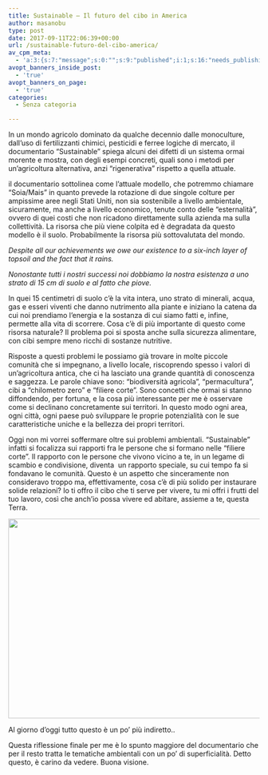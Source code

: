 ```yaml
---
title: Sustainable – Il futuro del cibo in America
author: masanobu
type: post
date: 2017-09-11T22:06:39+00:00
url: /sustainable-futuro-del-cibo-america/
av_cpm_meta:
  - 'a:3:{s:7:"message";s:0:"";s:9:"published";i:1;s:16:"needs_publishing";b:0;}'
avopt_banners_inside_post:
  - 'true'
avopt_banners_on_page:
  - 'true'
categories:
  - Senza categoria

---
```

<span style="font-weight: 400;">In un mondo agricolo dominato da qualche decennio dalle monoculture, dall’uso di fertilizzanti chimici, pesticidi e ferree logiche di mercato, il documentario “Sustainable” spiega alcuni dei difetti di un sistema ormai morente e mostra, con degli esempi concreti, quali sono i metodi per un’agricoltura alternativa, anzi “rigenerativa” rispetto a quella attuale.</span>

<span style="font-weight: 400;">il documentario sottolinea come l’attuale modello, che potremmo chiamare “Soia/Mais” in quanto prevede la rotazione di due singole colture per ampissime aree negli Stati Uniti, non sia sostenibile a livello ambientale, sicuramente, ma anche a livello economico, tenute conto delle “esternalità”, ovvero di quei costi che non ricadono direttamente sulla azienda ma sulla collettività. La risorsa che più viene colpita ed è degradata da questo modello è il suolo. Probabilmente la risorsa più sottovalutata del mondo.</span>

_<span style="font-weight: 400;">Despite all our achievements we owe our existence to a six-inch layer of topsoil and the fact that it rains.</span>_

_<span style="font-weight: 400;">Nonostante tutti i nostri successi noi dobbiamo la nostra esistenza a uno strato di 15 cm di suolo e al fatto che piove.</span>_

<span style="font-weight: 400;">In quei 15 centimetri di suolo c’è la vita intera, uno strato di minerali, acqua, gas e esseri viventi che danno nutrimento alla piante e iniziano la catena da cui noi prendiamo l’energia e la sostanza di cui siamo fatti e, infine, permette alla vita di scorrere. Cosa c’è di più importante di questo come risorsa naturale? Il problema poi si sposta anche sulla sicurezza alimentare, con cibi sempre meno ricchi di sostanze nutritive.</span>

<span style="font-weight: 400;">Risposte a questi problemi le possiamo già trovare in molte piccole comunità che si impegnano, a livello locale, riscoprendo spesso i valori di un’agricoltura antica, che ci ha lasciato una grande quantità di conoscenza e saggezza. Le parole chiave sono: “biodiversità agricola”, “permacultura”, cibi a “chilometro zero” e “filiere corte”. Sono concetti che ormai si stanno diffondendo, per fortuna, e la cosa più interessante per me è osservare come si declinano concretamente sui territori. In questo modo ogni area, ogni città, ogni paese può sviluppare le proprie potenzialità con le sue caratteristiche uniche e la bellezza dei propri territori.</span>

<span style="font-weight: 400;">Oggi non mi vorrei soffermare oltre sui problemi ambientali. “Sustainable” infatti si focalizza sui rapporti fra le persone che si formano nelle “filiere corte”. Il rapporto con le persone che vivono vicino a te, in un legame di scambio e condivisione, diventa  un rapporto speciale, su cui tempo fa si fondavano le comunità. Questo è un aspetto che sinceramente non consideravo troppo ma, effettivamente, cosa c’è di più solido per instaurare solide relazioni? Io ti offro il cibo che ti serve per vivere, tu mi offri i frutti del tuo lavoro, così che anch’io possa vivere ed abitare, assieme a te, questa Terra.</span>

<a href="http://masanobu.altervista.org/sustainable-futuro-del-cibo-america/vendita-contadino-750x400/" rel="attachment wp-att-123"><img class="size-full wp-image-123" src="http://masanobu.altervista.org/wp-content/uploads/2017/09/vendita-contadino-750x400.jpg" alt="" width="750" height="400" srcset="http://masanobu.altervista.org/wp-content/uploads/2017/09/vendita-contadino-750x400.jpg 750w, http://masanobu.altervista.org/wp-content/uploads/2017/09/vendita-contadino-750x400-320x171.jpg 320w" sizes="(max-width: 750px) 100vw, 750px" /></a>

 <span style="font-weight: 400;">Al giorno d’oggi tutto questo è un po’ più indiretto.. </span>

<span style="font-weight: 400;">Questa riflessione finale per me è lo spunto maggiore del documentario che per il resto tratta le tematiche ambientali con un po’ di superficialità. Detto questo, è carino da vedere. Buona visione.</span>

&nbsp;